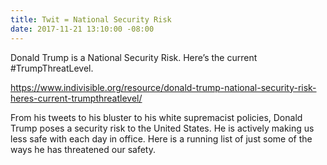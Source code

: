 ```yaml
---
title: Twit = National Security Risk
date: 2017-11-21 13:10:00 -08:00
---
```


Donald Trump is a National Security Risk. Here’s the current #TrumpThreatLevel.

https://www.indivisible.org/resource/donald-trump-national-security-risk-heres-current-trumpthreatlevel/

From his tweets to his bluster to his white supremacist policies, Donald Trump poses a security risk to the United States. He is actively making us less safe with each day in office. Here is a running list of just some of the ways he has threatened our safety.